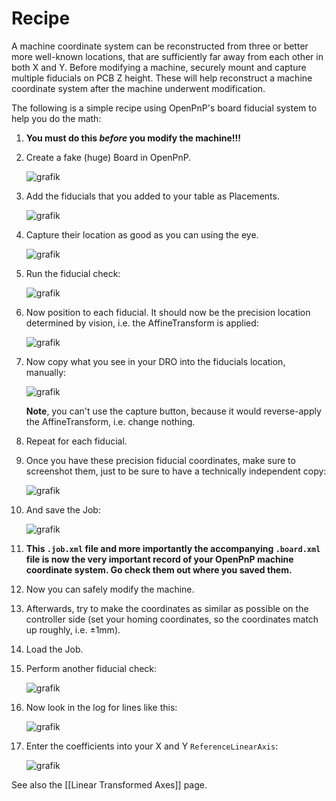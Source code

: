 # Recipe

A machine coordinate system can be reconstructed from three or better more well-known locations, that are sufficiently far away from each other in both X and Y. Before modifying a machine, securely mount and capture multiple fiducials on PCB Z height. These will help reconstruct a machine coordinate system after the machine underwent modification.

The following is a simple recipe using OpenPnP's board fiducial system to help you do the math:


1. **You must do this _before_ you modify the machine!!!**
1. Create a fake (huge) Board in OpenPnP.
   
   ![grafik](https://user-images.githubusercontent.com/9963310/178228834-b2a8f903-a57c-4889-ae87-a19c8895e59a.png)

1. Add the fiducials that you added to your table as Placements.
   
   ![grafik](https://user-images.githubusercontent.com/9963310/178229037-968a46cf-a4ea-48be-9fe3-42b35c84505d.png)

1. Capture their location as good as you can using the eye.
   
   ![grafik](https://user-images.githubusercontent.com/9963310/178231861-169aaefd-7a51-4d1f-83e1-140fb0e15551.png)

1. Run the fiducial check:
   
   ![grafik](https://user-images.githubusercontent.com/9963310/178229166-6e3850de-4f75-40aa-a091-5c9e8070f4fc.png)

1. Now position to each fiducial. It should now be the precision location determined by vision, i.e. the AffineTransform is applied:
   
   ![grafik](https://user-images.githubusercontent.com/9963310/178229248-fa6060f5-3034-41d9-be84-c5188b5c52b0.png)

1. Now copy what you see in your DRO into the fiducials location, manually:
    
   ![grafik](https://user-images.githubusercontent.com/9963310/178229360-ff3cf821-f95a-42ad-b9b2-7a03ab2e9f6f.png)

   **Note**, you can't use the capture button, because it would reverse-apply the AffineTransform, i.e. change nothing.
1. Repeat for each fiducial.
   
1. Once you have these precision fiducial coordinates, make sure to screenshot them, just to be sure to have a technically independent copy:
   
   ![grafik](https://user-images.githubusercontent.com/9963310/178229562-8df9067f-f0c3-41e7-98bf-92f07b8c83f6.png)

1. And save the Job:
   
   ![grafik](https://user-images.githubusercontent.com/9963310/178229599-e9babaf1-b031-418e-b68c-528d15c23ad9.png)

1. **This `.job.xml` file and more importantly the accompanying `.board.xml` file is now the very important record of your OpenPnP machine coordinate system. Go check them out where you saved them.**

1. Now you can safely modify the machine. 
   
1. Afterwards, try to make the coordinates as similar as possible on the controller side (set your homing coordinates, so the coordinates match up roughly, i.e. ±1mm).
1. Load the Job.
1. Perform another fiducial check:
    
   ![grafik](https://user-images.githubusercontent.com/9963310/178229166-6e3850de-4f75-40aa-a091-5c9e8070f4fc.png)
1. Now look in the log for lines like this:
   
   ![grafik](https://user-images.githubusercontent.com/9963310/178230327-e6394140-0106-4e07-9dcb-0de682d9b810.png)

1. Enter the coefficients into your X and Y `ReferenceLinearAxis`: 
   
   ![grafik](https://user-images.githubusercontent.com/9963310/178230526-7f80bfbd-e889-4986-ac8d-2f5eca7dd433.png)


See also the [[Linear Transformed Axes]] page.
   
